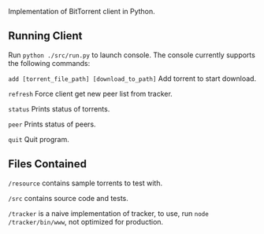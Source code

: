 Implementation of BitTorrent client in Python.

## Running Client
Run `python ./src/run.py` to launch console. The console currently supports the following commands:

`add [torrent_file_path] [download_to_path]`
Add torrent to start download.

`refresh`
Force client get new peer list from tracker.

`status`
Prints status of torrents.

`peer`
Prints status of peers.

`quit`
Quit program.

## Files Contained
`/resource` contains sample torrents to test with.

`/src` contains source code and tests.

`/tracker` is a naive implementation of tracker, to use, run `node /tracker/bin/www`, not optimized for production.
